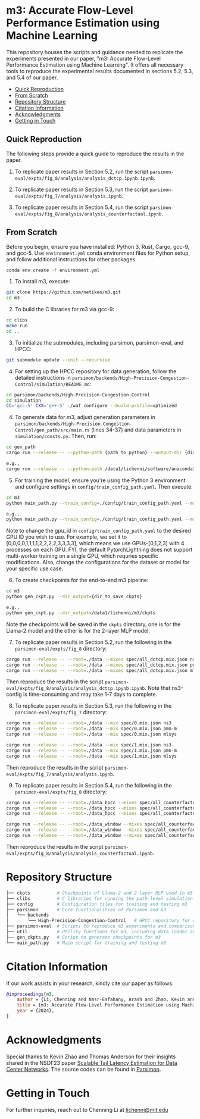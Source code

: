 # m3: Accurate Flow-Level Performance Estimation using Machine Learning

This repository houses the scripts and guidance needed to replicate the experiments presented in our paper, "m3: Accurate Flow-Level Performance Estimation using Machine Learning". It offers all necessary tools to reproduce the experimental results documented in sections 5.2, 5.3, and 5.4 of our paper.

- [Quick Reproduction](#quick-reproduction)
- [From Scratch](#from-scratch)
- [Repository Structure](#repository-structure)
- [Citation Information](#citation-information)
- [Acknowledgments](#acknowledgments)
- [Getting in Touch](#getting-in-touch)

## Quick Reproduction
The following steps provide a quick guide to reproduce the results in the paper.

1. To replicate paper results in Section 5.2, run the script `parsimon-eval/expts/fig_8/analysis/analysis_dctcp.ipynb.ipynb`.

2. To replicate paper results in Section 5.3, run the script `parsimon-eval/expts/fig_7/analysis/analysis.ipynb`.

3. To replicate paper results in Section 5.4, run the script `parsimon-eval/expts/fig_8/analysis/analysis_counterfactual.ipynb`.

## From Scratch

Before you begin, ensure you have installed: Python 3, Rust, Cargo, gcc-9, and gcc-5. Use `environment.yml` conda environment files for Python setup, and follow additional instructions for other packages.

```bash
conda env create -f environment.yml
```

1. To install m3, execute: 
```bash
git clone https://github.com/netiken/m3.git
cd m3
```

2. To build the C libraries for m3 via gcc-9:
```bash     
cd clibs
make run
cd ..
```

3. To initialize the submodules, including parsimon, parsimon-eval, and HPCC:

```bash
git submodule update --init --recursive
```

4. For setting up the HPCC repository for data generation, follow the detailed instructions in `parsimon/backends/High-Precision-Congestion-Control/simulation/README.md`:

```bash
cd parsimon/backends/High-Precision-Congestion-Control
cd simulation
CC='gcc-5' CXX='g++-5' ./waf configure --build-profile=optimized
```

4. To generate data for m3, adjust generation parameters in `parsimon/backends/High-Precision-Congestion-Control/gen_path/src/main.rs` (lines 34-37) and data parameters in `simulation/consts.py`. Then, run:

```bash
cd gen_path
cargo run --release -- --python-path {path_to_python} --output-dir {dir_to_save_data}

e.g., 
cargo run --release -- --python-path /data1/lichenni/software/anaconda3/envs/py39/bin/python --output-dir /data1/lichenni/m3/parsimon/backends/High-Precision-Congestion-Control/gen_path/data
```

5. For training the model, ensure you're using the Python 3 environment and configure settings in `config/train_config_path.yaml`. Then execute:

```bash
cd m3
python main_path.py --train_config=./config/train_config_path.yaml --mode=train --dir_input={dir_to_save_data} --dir_output={dir_to_save_ckpts}

e.g., 
python main_path.py --train_config=./config/train_config_path.yaml --mode=train --dir_input=/data1/lichenni/m3/parsimon/backends/High-Precision-Congestion-Control/gen_path/data --dir_output=/data1/lichenni/m3/ckpts
```
Note to change the gpu_id in `config/train_config_path.yaml` to the desired GPU ID you wish to use. For example, we set it to [0,0,0,0,1,1,1,1,2,2,2,2,3,3,3,3], which means we use GPUs-[0,1,2,3] with 4 processes on each GPU. FYI, the default PytorchLightning does not support multi-worker training on a single GPU, which requries specific modifications.
Also, change the configurations for the dataset or model for your specific use case.

6. To create checkpoints for the end-to-end m3 pipeline:
```bash
cd m3
python gen_ckpt.py --dir_output={dir_to_save_ckpts}

e.g., 
python gen_ckpt.py --dir_output=/data1/lichenni/m3/ckpts
```
Note the checkpoints will be saved in the `ckpts` directory, one is for the Llama-2 model and the other is for the 2-layer MLP model.

7. To replicate paper results in Section 5.2, run the following in the `parsimon-eval/expts/fig_8` directory:

```bash
cargo run --release -- --root=./data --mixes spec/all_dctcp.mix.json ns3-config
cargo run --release -- --root=./data --mixes spec/all_dctcp.mix.json pmn-m
cargo run --release -- --root=./data --mixes spec/all_dctcp.mix.json mlsys
```

Then reproduce the results in the script `parsimon-eval/expts/fig_8/analysis/analysis_dctcp.ipynb.ipynb`.
Note that ns3-config is time-consuming and may take 1-7 days to complete.

8. To replicate paper results in Section 5.3, run the following in the `parsimon-eval/expts/fig_7` directory:

```bash
cargo run --release -- --root=./data --mix spec/0.mix.json ns3
cargo run --release -- --root=./data --mix spec/0.mix.json pmn-m
cargo run --release -- --root=./data --mix spec/0.mix.json mlsys

cargo run --release -- --root=./data --mix spec/1.mix.json ns3
cargo run --release -- --root=./data --mix spec/1.mix.json pmn-m
cargo run --release -- --root=./data --mix spec/1.mix.json mlsys

```

Then reproduce the results in the script `parsimon-eval/expts/fig_7/analysis/analysis.ipynb`.

9. To replicate paper results in Section 5.4, run the following in the `parsimon-eval/expts/fig_8` directory:

```bash
cargo run --release -- --root=./data_hpcc --mixes spec/all_counterfactual_hpcc.mix.json ns3-config
cargo run --release -- --root=./data_hpcc --mixes spec/all_counterfactual_hpcc.mix.json pmn-m
cargo run --release -- --root=./data_hpcc --mixes spec/all_counterfactual_hpcc.mix.json mlsys

cargo run --release -- --root=./data_window --mixes spec/all_counterfactual_window.mix.json ns3-config
cargo run --release -- --root=./data_window --mixes spec/all_counterfactual_window.mix.json pmn-m
cargo run --release -- --root=./data_window --mixes spec/all_counterfactual_window.mix.json mlsys
```

Then reproduce the results in the script `parsimon-eval/expts/fig_8/analysis/analysis_counterfactual.ipynb`.

# Repository Structure

```bash
├── ckpts          # Checkpoints of Llama-2 and 2-layer MLP used in m3
├── clibs          # C libraries for running the path-level simulation in m3
├── config         # Configuration files for training and testing m3
├── parsimon       # Core functionalities of Parsimon and m3
│   └── backends
│       └── High-Precision-Congestion-Control   # HPCC repository for data generation
├── parsimon-eval  # Scripts to reproduce m3 experiments and comparisons
├── util           # Utility functions for m3, including data loader and ML model implementations
├── gen_ckpts.py   # Script to generate checkpoints for m3
└── main_path.py   # Main script for training and testing m3
```

# Citation Information
If our work assists in your research, kindly cite our paper as follows:
```bibtex
@inproceedings{m3,
    author = {Li, Chenning and Nasr-Esfahany, Arash and Zhao, Kevin and Noorbakhsh, Kimia and Goyal, Prateesh and Alizadeh, Mohammad and Anderson, Thomas},
    title = {m3: Accurate Flow-Level Performance Estimation using Machine Learning},
    year = {2024},
}
```

# Acknowledgments

Special thanks to Kevin Zhao and Thomas Anderson for their insights shared in the NSDI'23 paper [Scalable Tail Latency Estimation for Data Center Networks](https://www.usenix.org/conference/nsdi23/presentation/zhao-kevin). The source codes can be found in [Parsimon](https://github.com/netiken/parsimon).

# Getting in Touch
For further inquiries, reach out to Chenning Li at lichenni@mit.edu

